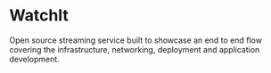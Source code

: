 # WatchIt
Open source streaming service built to showcase an end to end flow covering the infrastructure, networking, deployment and application development. 
